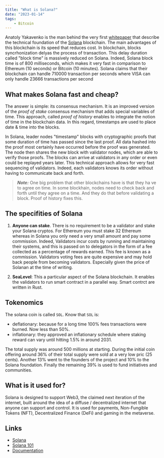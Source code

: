 ```yaml
---
title: "What is Solana?"
date: "2023-01-14"
tags:
    - Bitcoin
---
```



Anatoly Yakavenko is the man behind the very first [whitepaper](https://solana.com/solana-whitepaper.pdf) that describe the technical foundation of the [Solana](https://solana.com/fr) blockchain. The main advantages of this blockchain is its speed that reduces cost. In blockchain, blocks syncrhonization delyas the process of transaction. This delay duration called "block time" is massively reduced on Solana. Indeed, Solana block time is of 800 milliseconds, which makes it very fast in comparison to Ethereum (10 seconds) or Bitcoin (10 minutes). Solana claims that their blockchain can handle 710000 transaction per seconds where VISA can only handle 23666 transactions per second

## What makes Solana fast and cheap?

The answer is simple: its consensus mechanism. It is an improved version of the *proof of stake* consensus mechanism that adds special variables of time. This approach, called *proof of history*  enables to integrate the notion of time in the blockchain data. In this regard, timestamps are used to place date & time into the blocks.

In Solana, leader nodes "timestamp" blocks with cryptographic proofs that some duration of time has passed since the last proof. All data hashed into the proof most certainly have occurred before the proof was generated. The node then shares the new block with validator nodes, which are able to verify those proofs. The blocks can arrive at validators in any order or even could be replayed years later. This technical approach allows for very fast sequencing of validators. Indeed, each validators knows its order without having to communicate back and forth.

> **_Note:_**  One big problem that other blockchains have is that they ha ve to agree on time. In some blockhain, nodes need to check back and forth until they agree on a time. And they do that before validating a block. Proof of history fixes this.

## The specifities of Solana

1. **Anyone can stake**. There is no requirement to be a validator and stake your Solana cryptos. For Ethereum you must stake 32 Ethereum whereas in Solana you only need a very small amount and pay some commission. Indeed, Validators incur costs by running and maintaining their systems, and this is passed on to delegators in the form of a fee collected as a percentage of rewards earned. This fee is known as a commission. Validators voting fees are quite expensive and may hold back people from becoming validators. Especially given the price of Solanan at the time of writing.

2. **SeaLevel**: This a particular aspect of the Solana blockchain. It enables the validators to run smart contract in a parallel way. Smart contrct are written in Rust.

## Tokenomics

The solana coin is called `SOL`. Know that `SOL` is:

- deflationary: because for a long time 100% fees transactions were burned. Now less than 50%.
- inflationary: they approved an inflationary schedule where staking reward can vary until hitting 1.5% in around 2031.

The total supply was around 500 millions at starting. During the initial coin offering around 36% of their total supply were sold at a very low pric (25 cents). Another 13% went to the founders of the project and 10% to the Solana foundation. Finally the remaining 39% is used to fund initiatives and communities.

## What is it used for?

Solana is designed to support Web3, the claimed next iteration of the internet, built around the idea of a diffuse / decentralized internet that anyone can support and control. It is used for payments, Non-Fungible Tokens (NFT), Decentralized Finance (DeFi) and gaming in the metaverse.

## Links

- [Solana](https://solana.com/fr)
- [Solana 101](https://solana.com/fr/learn/blockchain-basics)
- [Documentation](https://docs.solana.com/)
